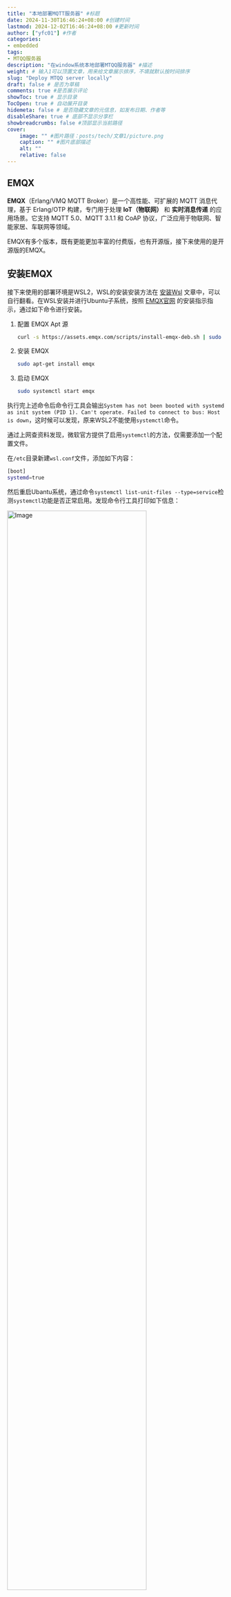 ```yaml
---
title: "本地部署MQTT服务器" #标题
date: 2024-11-30T16:46:24+08:00 #创建时间
lastmod: 2024-12-02T16:46:24+08:00 #更新时间
author: ["yfc01"] #作者
categories: 
- embedded
tags: 
- MTQQ服务器
description: "在window系统本地部署MTQQ服务器" #描述
weight: # 输入1可以顶置文章，用来给文章展示排序，不填就默认按时间排序
slug: "Deploy MTQQ server locally"
draft: false # 是否为草稿
comments: true #是否展示评论
showToc: true # 显示目录
TocOpen: true # 自动展开目录
hidemeta: false # 是否隐藏文章的元信息，如发布日期、作者等
disableShare: true # 底部不显示分享栏
showbreadcrumbs: false #顶部显示当前路径
cover:
    image: "" #图片路径：posts/tech/文章1/picture.png
    caption: "" #图片底部描述
    alt: ""
    relative: false
---
```


## EMQX

**EMQX**（Erlang/VMQ MQTT Broker）是一个高性能、可扩展的 MQTT 消息代理，基于 Erlang/OTP 构建，专门用于处理 **IoT（物联网）** 和 **实时消息传递** 的应用场景。它支持 MQTT 5.0、MQTT 3.1.1 和 CoAP 协议，广泛应用于物联网、智能家居、车联网等领域。

EMQX有多个版本，既有更能更加丰富的付费版，也有开源版，接下来使用的是开源版的EMQX。

## 安装EMQX

接下来使用的部署环境是WSL2，WSL的安装安装方法在 <a href="/install-wsl" target="_blank">安装Wsl</a> 文章中，可以自行翻看。在WSL安装并进行Ubuntu子系统，按照 <a href="https://www.emqx.com/" target="_blank">EMQX官网</a> 的安装指示指示，通过如下命令进行安装。

1. 配置 EMQX Apt 源

   ```bash
   curl -s https://assets.emqx.com/scripts/install-emqx-deb.sh | sudo bash
   ```

2. 安装 EMQX

   ```bash
   sudo apt-get install emqx
   ```

3. 启动 EMQX

   ```bash
   sudo systemctl start emqx
   ```

执行完上述命令后命令行工具会输出`System has not been booted with systemd as init system (PID 1). Can't operate. Failed to connect to bus: Host is down`，这时候可以发现，原来WSL2不能使用`systemctl`命令。

通过上网查资料发现，微软官方提供了启用`systemctl`的方法，仅需要添加一个配置文件。

在`/etc`目录新建`wsl.conf`文件，添加如下内容：

```bash
[boot]
systemd=true
```

然后重启Ubantu系统，通过命令`systemctl list-unit-files --type=service`检测`systemctl`功能是否正常启用。发现命令行工具打印如下信息：

  <img src="https://i.postimg.cc/gjs3WRQ2/freecompress-1732967049063.jpg" alt="Image" data-zoomable width="80%;">

表示成功配置`systemctl`启用。当然还有一些其他的配置方法，但这里就不在赘述了。

再次执行命令`sudo systemctl start emqx`，启动本地EMQX服务器。

在浏览器中输入网址`http://localhost:18083/`访问EMQX服务器控制台，默认的账号密码为：

```
账号: admin
密码: public
```

登录后进入如下页面：

<img src="https://i.postimg.cc/026NxDLX/freecompress-1732967608704.jpg" alt="Image" data-zoomable width="80%;"> 

## 添加认证方式

这一步可以查看 <a href="https://blog.csdn.net/weixin_41542513/article/details/134328627" target="_blank">Windows系统下本地MQTT服务器搭建（保姆级教程）_mqtt windows-CSDN博客</a> ，里面详细介绍了如何通过EMQX和MQTTX实现利用MQTT通信的案例。

## 使用 Go SDK 连接

EMQX官方提供了Go SDK 用于在go项目中连接EMQX，点击 <a href="https://github.com/eclipse/paho.mqtt.golang" target="_blank">Eclipse Paho MQTT Go Client</a> 跳转查看。

根据官方例程和网上翻找资料进行修改得到如下代码：

```go
package main

import (
	"fmt"
	"log"
	"time"

	mqtt "github.com/eclipse/paho.mqtt.golang"
)

// 全局变量，定义消息处理函数
var messagePubHandler mqtt.MessageHandler = func(client mqtt.Client, msg mqtt.Message) {
	// 处理收到的消息，并打印主题和消息内容
	fmt.Printf("Received message: %s from topic: %s\n", msg.Payload(), msg.Topic())
}

// 连接成功时的处理函数
var connectHandler mqtt.OnConnectHandler = func(client mqtt.Client) {
	// 输出连接成功的消息
	fmt.Println("Connected to MQTT broker successfully.")
}

// 连接丢失时的处理函数
var connectLostHandler mqtt.ConnectionLostHandler = func(client mqtt.Client, err error) {
	// 输出连接丢失的错误信息
	fmt.Printf("Connection lost: %v\n", err)
}

// 主函数，程序入口
func main() {
	// 配置 Broker 地址和端口
	broker := "localhost"
	port := 1883

	// 创建 MQTT 客户端选项
	opts := mqtt.NewClientOptions()

	// 设置 Broker 地址
	opts.AddBroker(fmt.Sprintf("tcp://%s:%d", broker, port))

	// 设置客户端ID、用户名和密码
	opts.SetClientID("go_mqtt_client")
	opts.SetUsername("emqx")
	opts.SetPassword("public")

	// 设置默认的消息发布处理函数
	opts.SetDefaultPublishHandler(messagePubHandler)

	// 设置连接成功后的处理函数
	opts.OnConnect = connectHandler

	// 设置连接丢失后的处理函数
	opts.OnConnectionLost = connectLostHandler

	// 创建 MQTT 客户端
	client := mqtt.NewClient(opts)

	// 连接到 MQTT Broker
	if token := client.Connect(); token.Wait() && token.Error() != nil {
		log.Fatalf("Failed to connect to broker: %v", token.Error()) // 改用 log.Fatalf 打印错误并退出
	}

	// 订阅主题
	subscribe(client)

	// 发布消息
	publish(client)

	// 断开与 Broker 的连接
	client.Disconnect(250)
}

// 发布消息到指定的主题
func publish(client mqtt.Client) {
	num := 10 // 发布 10 条消息
	for i := 0; i < num; i++ {
		// 构造消息内容
		text := fmt.Sprintf("Message %d", i)

		// 发布消息到 topic/test 主题，设置 QoS 为 0，不持久化消息
		token := client.Publish("topic/test", 0, false, text)

		// 等待消息发布完成
		token.Wait()

		// 打印发布的消息
		fmt.Printf("Published: %s\n", text)

		// 每发布一条消息等待 1 秒
		time.Sleep(1 * time.Second)
	}
}

// 订阅主题
func subscribe(client mqtt.Client) {
	// 订阅 topic/test 主题，设置 QoS 为 1
	topic := "topic/test"
	token := client.Subscribe(topic, 1, nil)

	// 等待订阅完成
	token.Wait()

	// 打印订阅成功的消息
	fmt.Printf("Subscribed to topic: %s\n", topic)
}
```

### 使用MQTT进行程序测试

下载安装官方提供的客户端测试工具 <a href="https://www.emqx.com/zh/products/mqttx" target="_blank">MQTT</a>，在设置中选择程序语言为简体中文。

并选择新建连接，打开如下界面：

  <img src="https://i.postimg.cc/65jWZVPw/freecompress-1733054582334.jpg" alt="Image" data-zoomable width="80%;"> 

根据自己的服务器配置填写客户端基础配置，然后进行连接。

在go项目根目录运行命令行工具，然后输入`go run main.go`命令，在MQTT工具中接受到数据如下所示：

<img src="https://i.postimg.cc/7Y0vH3ym/freecompress-1733056771950.jpg" alt="Image" data-zoomable width="80%;"> 

表示通信成功。

### 会话过期间隔

在实际应用场景中，各端设备并不是时刻在线的，有一些设备可能是间断性向服务器获取数据，这时候就需要MQTT服务器保存相关数据，确保离线设备在重新连接服务器后能获取数据。

这里我尝试了在开源版emqx配置会话持久化，根据官网相关文档，结果是emqx程序无法运行，通过打印相关日志得知配置文件错误，报错信息如下：

```bash
2024-12-02T10:40:19.081052+08:00 [error] failed_to_check_schema: emqx_con>
2024-12-02T10:40:19.087927+08:00 [error] #{reason => integrity_validation>
ERROR: call_hocon_failed: -v -t 2024.12.02.10.40.18 -s emqx_conf_schema ->
emqx.service: Main process exited, code=exited, status=1/FAILURE
emqx.service: Failed with result 'exit-code'.
```

在 <a href="https://docs.emqx.com/zh/emqx/latest/durability/durability_introduction.html" target="_blank">MQTT 会话持久化</a> 一文中，描述为：会话持久化是 EMQX 企业版功能。至于为什么在 <a href="https://docs.emqx.com/zh/emqx/v5.8.2/hocon/" target="_blank">EMQX 开源版配置手册</a> 具有相应的配置项就不得而知了。

在这种背景下，我决定使用设置会话过期间隔功能，来满足设备离线重连也能获取数据的功能，详细可以参考相关文章 <a href="https://www.emqx.com/zh/blog/mqtt-session" target="_blank">MQTT 持久会话与 Clean Session 详解 | EMQ</a> 里面给出了持久会话的应用场景和会话过期间隔功能相关案例设置。

在emqx服务器中，可以配置会话过期间隔的最大时间，配置导航：管理->MQTT配置->会话。

## 参考资料

<a href="https://blog.csdn.net/ls0111/article/details/128513930" target="_blank">WSL2支持systemctl命令_wsl systemctl-CSDN博客</a>

<a href="https://www.emqx.com/zh/downloads-and-install/broker?os=Ubuntu" target="_blank">下载 EMQX 开源版</a>

<a href="https://blog.csdn.net/weixin_41542513/article/details/134328627" target="_blank">Windows系统下本地MQTT服务器搭建（保姆级教程）_mqtt windows-CSDN博客</a>

<a href="https://github.com/eclipse/paho.mqtt.golang" target="_blank">Eclipse Paho MQTT Go Client</a>

<a href="https://zhuanlan.zhihu.com/p/258374510" target="_blank">如何在 Golang 中使用 MQTT - 知乎</a>

<a href="https://docs.emqx.com/zh/emqx/latest/durability/durability_introduction.html" target="_blank">MQTT 会话持久化</a>

<a href="https://docs.emqx.com/zh/emqx/v5.8.2/hocon/" target="_blank">EMQX 开源版配置手册</a>
